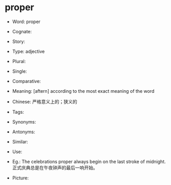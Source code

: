 # proper

- Word: proper
- Cognate: 
- Story: 

- Type: adjective
- Plural: 
- Single: 
- Comparative: 
- Meaning: [aftern] according to the most exact meaning of the word
- Chinese: 严格意义上的；狭义的
- Tags: 
- Synonyms: 
- Antonyms: 
- Similar: 
- Use: 
- Eg.: The celebrations proper always begin on the last stroke of midnight. 正式庆典总是在午夜钟声的最后一响开始。
- Picture: 


